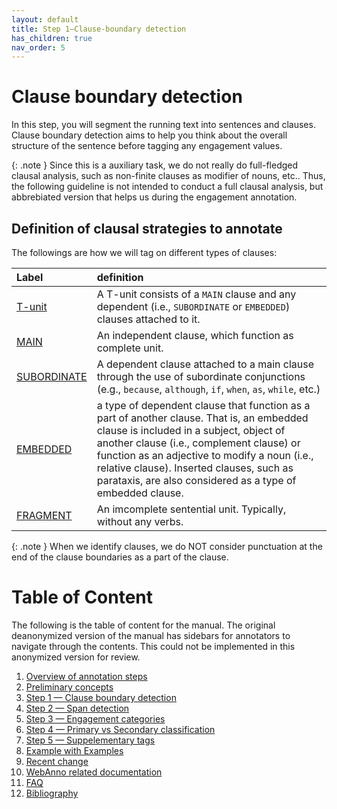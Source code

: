 ```yaml
---
layout: default
title: Step 1–Clause-boundary detection
has_children: true
nav_order: 5
---
```


# Clause boundary detection 

In this step, you will segment the running text into sentences and clauses. 
Clause boundary detection aims to help you think about the overall structure of the sentence before tagging any engagement values.


{: .note }
Since this is a auxiliary task, we do not really do full-fledged clausal analysis, such as non-finite clauses as modifier of nouns, etc.. Thus, the following guideline is not intended to conduct a full clausal analysis, but abbrebiated version that helps us during the engagement annotation.


## Definition of clausal strategies to annotate

The followings are how we will tag on different types of clauses:

| Label                         | definition                                                                                                                                                                                                                                                                                                                                  |
| :---------------------------- | :------------------------------------------------------------------------------------------------------------------------------------------------------------------------------------------------------------------------------------------------------------------------------------------------------------------------------------------ |
| [T-unit](T-unit.md)           | A T-unit consists of a `MAIN` clause and any dependent (i.e., `SUBORDINATE` or `EMBEDDED`) clauses attached to it.                                                                                                                                                                                                                          |
| [MAIN](MAIN.md)               | An independent clause, which function as complete unit.                                                                                                                                                                                                                                                                                     |
| [SUBORDINATE](SUBORDINATE.md) | A dependent clause attached to a main clause through the use of subordinate conjunctions (e.g., `because`, `although`, `if`, `when`, `as`, `while`, etc.)                                                                                                                                                                                   |
| [EMBEDDED](EMBEDDED.md)       | a type of dependent clause that function as a part of another clause. That is, an embedded clause is included in a subject, object of another clause (i.e., complement clause) or function as an adjective to modify a noun (i.e., relative clause). Inserted clauses, such as parataxis, are also considered as a type of embedded clause. |
| [FRAGMENT](FRAGMENT.md)       | An imcomplete sentential unit. Typically, without any verbs.                                                                                                                                                                                                                                                                                |


{: .note }
When we identify clauses, we do NOT consider punctuation at the end of the clause boundaries as a part of the clause. 





# Table of Content

The following is the table of content for the manual. 
The original deanonymized version of the manual has sidebars for annotators to navigate through the contents. This could not be implemented in this anonymized version for review.

1. [Overview of annotation steps](./0_overviews.md)
2. [Preliminary concepts](./1_basic_grammar.md)
3. [Step 1 — Clause boundary detection](./1_Clause/index.md)
4. [Step 2 — Span detection](./2_Spans/index.md)
5. [Step 3 — Engagement categories](./3_Categories/index.md)
6. [Step 4 — Primary vs Secondary classification](./Step4_primary_secondary.md)
7. [Step 5 — Suppelementary tags](./5_supplementary_tags/index.md)
8. [Example with Examples](./8_examples-in-context.md)
9. [Recent change](./x_Change_log.md)
10. [WebAnno related documentation](./WebAnno_related.md)
11. [FAQ](./y_FAQ.md)
12. [Bibliography](./z_Bibliography.md)